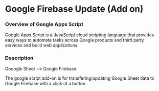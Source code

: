 # Google Firebase Update (Add on) 

### Overview of Google Apps Script
 
Google Apps Script is a JavaScript cloud scripting language that provides easy ways to automate tasks across Google products and third party services and build web applications.

### Description

Gooogle Sheet --> Google Firebase

The google script add-on is for transfering/updating Google Sheet data to Google Firebase with a click of a button. 


